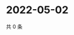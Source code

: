 # 2022-05-02

共 0 条

<!-- BEGIN WEIBO -->
<!-- 最后更新时间 Mon May 02 2022 12:47:29 GMT+0800 (China Standard Time) -->

<!-- END WEIBO -->
